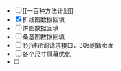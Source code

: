 
- [ ] [[一百种方法计划]]
- [x] 折线图数据回填
- [ ] 饼图数据回填
- [ ] 桑基图数据回填
- [ ] 1分钟轮询请求接口，30s刷新页面
- [ ] 各个尺寸屏幕优化
- [ ] 